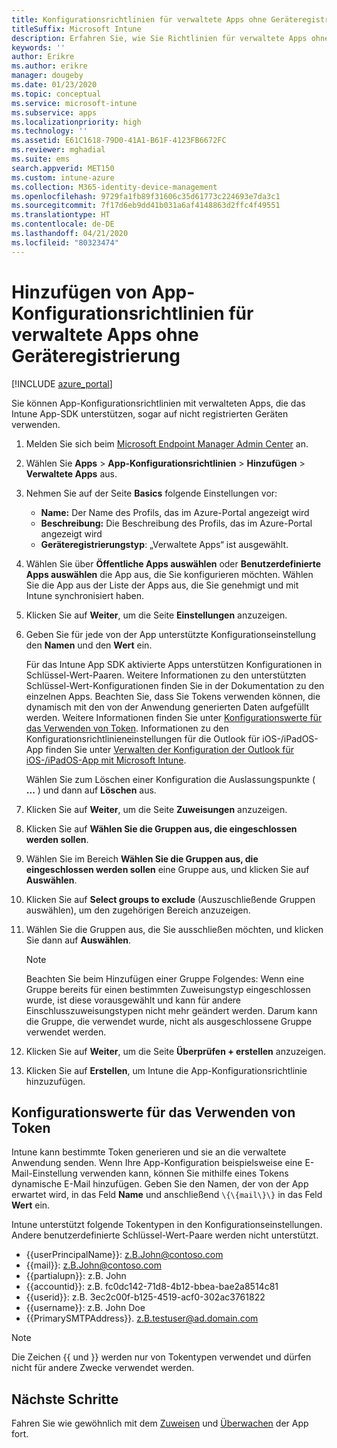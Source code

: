 ```yaml
---
title: Konfigurationsrichtlinien für verwaltete Apps ohne Geräteregistrierung
titleSuffix: Microsoft Intune
description: Erfahren Sie, wie Sie Richtlinien für verwaltete Apps ohne Geräteregistrierung konfigurieren.
keywords: ''
author: Erikre
ms.author: erikre
manager: dougeby
ms.date: 01/23/2020
ms.topic: conceptual
ms.service: microsoft-intune
ms.subservice: apps
ms.localizationpriority: high
ms.technology: ''
ms.assetid: E61C1618-79D0-41A1-B61F-4123FB6672FC
ms.reviewer: mghadial
ms.suite: ems
search.appverid: MET150
ms.custom: intune-azure
ms.collection: M365-identity-device-management
ms.openlocfilehash: 9729fa1fb89f31606c35d61773c224693e7da3c1
ms.sourcegitcommit: 7f17d6eb9dd41b031a6af4148863d2ffc4f49551
ms.translationtype: HT
ms.contentlocale: de-DE
ms.lasthandoff: 04/21/2020
ms.locfileid: "80323474"
---
```

# <a name="add-app-configuration-policies-for-managed-apps-without-device-enrollment"></a>Hinzufügen von App-Konfigurationsrichtlinien für verwaltete Apps ohne Geräteregistrierung

[!INCLUDE [azure_portal](../includes/azure_portal.md)]

Sie können App-Konfigurationsrichtlinien mit verwalteten Apps, die das Intune App-SDK unterstützen, sogar auf nicht registrierten Geräten verwenden. 

1. Melden Sie sich beim [Microsoft Endpoint Manager Admin Center](https://go.microsoft.com/fwlink/?linkid=2109431) an.
2. Wählen Sie **Apps** > **App-Konfigurationsrichtlinien** > **Hinzufügen** > **Verwaltete Apps** aus.
3. Nehmen Sie auf der Seite **Basics** folgende Einstellungen vor:
    - **Name:** Der Name des Profils, das im Azure-Portal angezeigt wird
    - **Beschreibung:** Die Beschreibung des Profils, das im Azure-Portal angezeigt wird
    - **Geräteregistrierungstyp**: „Verwaltete Apps“ ist ausgewählt.
4. Wählen Sie über **Öffentliche Apps auswählen** oder **Benutzerdefinierte Apps auswählen** die App aus, die Sie konfigurieren möchten. Wählen Sie die App aus der Liste der Apps aus, die Sie genehmigt und mit Intune synchronisiert haben.
5. Klicken Sie auf **Weiter**, um die Seite **Einstellungen** anzuzeigen.
6. Geben Sie für jede von der App unterstützte Konfigurationseinstellung den **Namen** und den **Wert** ein. 

   Für das Intune App SDK aktivierte Apps unterstützen Konfigurationen in Schlüssel-Wert-Paaren. Weitere Informationen zu den unterstützten Schlüssel-Wert-Konfigurationen finden Sie in der Dokumentation zu den einzelnen Apps. Beachten Sie, dass Sie Tokens verwenden können, die dynamisch mit den von der Anwendung generierten Daten aufgefüllt werden. Weitere Informationen finden Sie unter [Konfigurationswerte für das Verwenden von Token](app-configuration-policies-managed-app.md#configuration-values-for-using-tokens). Informationen zu den Konfigurationsrichtlinieneinstellungen für die Outlook für iOS-/iPadOS-App finden Sie unter [Verwalten der Konfiguration der Outlook für iOS-/iPadOS-App mit Microsoft Intune](https://technet.microsoft.com/library/mt813789(v=exchg.150).aspx).

    Wählen Sie zum Löschen einer Konfiguration die Auslassungspunkte ( **...** ) und dann auf **Löschen** aus.  

7. Klicken Sie auf **Weiter**, um die Seite **Zuweisungen** anzuzeigen.
8. Klicken Sie auf **Wählen Sie die Gruppen aus, die eingeschlossen werden sollen**.
9. Wählen Sie im Bereich **Wählen Sie die Gruppen aus, die eingeschlossen werden sollen** eine Gruppe aus, und klicken Sie auf **Auswählen**.
10. Klicken Sie auf **Select groups to exclude** (Auszuschließende Gruppen auswählen), um den zugehörigen Bereich anzuzeigen.
11. Wählen Sie die Gruppen aus, die Sie ausschließen möchten, und klicken Sie dann auf **Auswählen**.

    >[!NOTE]
    >Beachten Sie beim Hinzufügen einer Gruppe Folgendes: Wenn eine Gruppe bereits für einen bestimmten Zuweisungstyp eingeschlossen wurde, ist diese vorausgewählt und kann für andere Einschlusszuweisungstypen nicht mehr geändert werden. Darum kann die Gruppe, die verwendet wurde, nicht als ausgeschlossene Gruppe verwendet werden.

12. Klicken Sie auf **Weiter**, um die Seite **Überprüfen + erstellen** anzuzeigen.
13. Klicken Sie auf **Erstellen**, um Intune die App-Konfigurationsrichtlinie hinzuzufügen.

## <a name="configuration-values-for-using-tokens"></a>Konfigurationswerte für das Verwenden von Token

Intune kann bestimmte Token generieren und sie an die verwaltete Anwendung senden. Wenn Ihre App-Konfiguration beispielsweise eine E-Mail-Einstellung verwenden kann, können Sie mithilfe eines Tokens dynamische E-Mail hinzufügen. Geben Sie den Namen, der von der App erwartet wird, in das Feld **Name** und anschließend `\{\{mail\}\}` in das Feld **Wert** ein.

Intune unterstützt folgende Tokentypen in den Konfigurationseinstellungen. Andere benutzerdefinierte Schlüssel-Wert-Paare werden nicht unterstützt.

- \{\{userPrincipalName\}\}: z.B.John@contoso.com
- \{\{mail\}\}: z.B.John@contoso.com
- \{\{partialupn\}\}: z.B. John
- \{\{accountid\}\}: z.B. fc0dc142-71d8-4b12-bbea-bae2a8514c81
- \{\{userid\}\}: z.B. 3ec2c00f-b125-4519-acf0-302ac3761822
- \{\{username\}\}: z.B. John Doe
- \{\{PrimarySMTPAddress\}\}. z.B.testuser@ad.domain.com

> [!Note]  
> Die Zeichen \{\{ und \}\} werden nur von Tokentypen verwendet und dürfen nicht für andere Zwecke verwendet werden.

## <a name="next-steps"></a>Nächste Schritte

Fahren Sie wie gewöhnlich mit dem [Zuweisen](apps-deploy.md) und [Überwachen](apps-monitor.md) der App fort.
